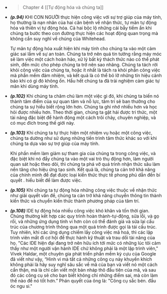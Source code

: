 - > Chapter 4 [[Tự động hóa và chúng ta]]
- ***(p.94)*** KHI CON NGƯỜI thực hiện công việc với sự trợ giúp của máy tính, họ thường là nạn nhân của hai căn bệnh về nhận thức, tự mãn tự động hóa và thiên vị tự động hóa. Cả hai bộc lộ những cái bẫy tiềm ẩn khi chúng ta bước theo con đường thực hiện các hoạt động quan trọng mà không cần suy nghĩ về chúng của Whitehead. 
  
  Tự mãn tự động hóa xuất hiện khi máy tính cho chúng ta vào một cảm giác sai lầm về sự an toàn. Chúng ta trở nên quá tin tưởng rằng máy móc sẽ làm việc một cách hoàn hảo, xử lý bất kỳ thách thức nào có thể phát sinh, đến mức cho phép chúng ta trở nên sao nhãng. Chúng ta tách rời khỏi công việc của chúng ta, hoặc ít nhất là tách ra khỏi phần công việc mà phần mềm đảm nhiệm, và kết quả là có thể bỏ lỡ những tín hiệu cảnh báo khi có gì đó không ổn. Hầu hết chúng ta đã trải nghiệm cảm giác tự mãn khi dùng máy tính.
- ***(p.102)*** Khi chúng ta chăm chú làm một việc gì đó, khi chúng ta biến nó thành tâm điểm của sự quan tâm và nỗ lực, tâm trí sẽ ban thưởng cho chúng ta sự hiểu biết rộng lớn hơn. Chúng ta ghi nhớ nhiều hơn và học hỏi được nhiều hơn. Theo thời gian, chúng ta gặt hái được tri thức, một tài năng đặc biệt để hành động một cách trôi chảy, chuyên nghiệp, và có mục đích trong thế giới này.
- ***(p.103)*** Khi chúng ta tự thực hiện một nhiệm vụ hoặc một công việc, chúng ta dường như sử dụng những tiến trình tâm thức khác so với khi chúng ta dựa vào sự trợ giúp của máy tính.
  
  Khi phần mềm làm giảm sự tham gia của chúng ta trong công việc, và đặc biệt khi nó đẩy chúng ta vào một vai trò thụ động hơn, làm người quan sát hoặc theo dõi, thì chúng ta phá vỡ quá trình nhận thức sâu làm nền tăng cho hiệu ứng tạo sinh. Kết quả là, chúng ta cản trở khả năng của chính mình để đạt được loại kiến thức thực tế phong phú dẫn đến bí quyết . hiểu biết để làm được việc.
- ***(p.105)*** Khi chúng ta tự động hóa những công việc thuộc về nhận thức như giải quyết vấn đề, chúng ta cản trở khả năng chuyển thông tin thành kiến thức và chuyển kiến thức thành phương pháp của tâm trí.
- ***(p.108)*** IDE tự động hóa nhiều công việc khó khăn và tốn thời gian. Chúng thường kết hợp các quy trình hoàn thành-tự-động, sửa lỗi, và gọ rối, và những ứng dụng tinh vi hơn còn có thể đánh giá và sửa lại cấu trúc của chương trình thông qua một quá trình được gọi là tái cấu trúc. Tuy nhiên, khi các ứng dụng chiếm lấy công việc mã hoá, thì các lập trình viên mất đi cơ hội để thực hành kỹ thuật và trau dồi tài năng của họ. "Các IDE hiện đại đang trở nên hữu ích tới mức có những lúc tôi cảm thấy như một người vận hành IDE chứ không phải là một lập trình viên," Vivek Haldar, một chuyên gia phát triển phần mềm kỳ cựu của Google đã viết như vậy, “Hình vi mà tất cả những công cụ này khuyến khích không phải là hãy suy nghĩ sâu sắc về mã của bạn và viết nó một cách cẩn thận, mà là chỉ cần viết một bản nháp thô đầu tiên của mã, và sau đó các công cụ sẽ cho bạn biết không chỉ những điểm sai, mà còn làm thế nào để nó tốt hơn.” Phán quyết của ông là: "Công cụ sắc bén. đầu óc ngu si."